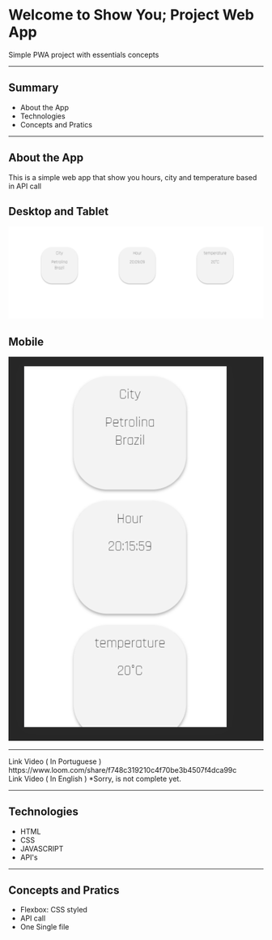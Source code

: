 # Welcome to Show You; Project Web App 

<description>Simple PWA project with essentials concepts</description>
<hr>


 ## Summary

<ul>
  <li><a>About the App</a></li>
  <li><a>Technologies</a></li>
  <li><a>Concepts and Pratics</a></li>
</ul>

<hr>

 ## About the App

 <p> This is a simple web app that show you hours, city and temperature based in API call</p>
 
## Desktop and Tablet

 <img src="erro.png" />
 
## Mobile
 <img src="banner.png" />
 
<hr>
Link Video ( In Portuguese )  https://www.loom.com/share/f748c319210c4f70be3b4507f4dca99c <br>
Link Video ( In English ) *Sorry, is not complete yet.
 
<hr>

## Technologies

 <ul>
  <li>HTML</li>
  <li>CSS</li>
  <li>JAVASCRIPT</li>
  <li>API's</li>
</ul>
 
<hr>

 ## Concepts and Pratics
 
 <ul>
  <li>Flexbox: CSS styled</li>
  <li>API call</li>
  <li>One Single file</li>
 </ul>
 
